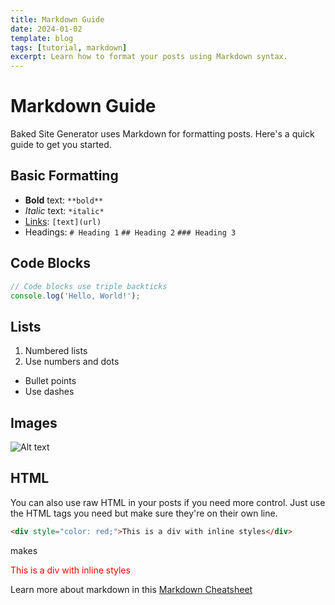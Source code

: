 ```yaml
---
title: Markdown Guide
date: 2024-01-02
template: blog
tags: [tutorial, markdown]
excerpt: Learn how to format your posts using Markdown syntax.
---
```


# Markdown Guide

Baked Site Generator uses Markdown for formatting posts. Here's a quick guide to get you started.

## Basic Formatting

- **Bold** text: `**bold**`
- *Italic* text: `*italic*`
- [Links](https://example.com): `[text](url)`
- Headings: `# Heading 1` `## Heading 2` `### Heading 3`

## Code Blocks

```javascript
// Code blocks use triple backticks
console.log('Hello, World!');
```

## Lists

1. Numbered lists
2. Use numbers and dots

- Bullet points
- Use dashes

## Images

![Alt text](path/to/image.jpg)

## HTML

You can also use raw HTML in your posts if you need more control.  Just use the HTML tags you need but make sure they're on their own line.

```html
<div style="color: red;">This is a div with inline styles</div> 
```

makes

<div style="color: red;">This is a div with inline styles</div>



Learn more about markdown in this [Markdown Cheatsheet](https://www.markdownguide.org/cheat-sheet/)
